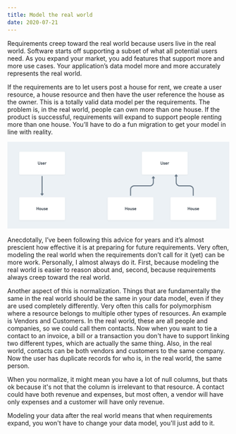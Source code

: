 ```yaml
---
title: Model the real world
date: 2020-07-21
---
```


Requirements creep toward the real world because users live in the real world. Software starts off supporting a subset
of what all potential users need. As you expand your market, you add features that support more and more use cases. Your
application’s data model more and more accurately represents the real world.

If the requirements are to let users post a house for rent, we create a user resource, a house resource and
then have the user reference the house as the owner. This is a totally valid data model per the requirements. The
problem is, in the real world, people can own more than one house. If the product is successful, requirements will expand
to support people renting more than one house. You’ll have to do a fun migration to get your model in line with reality.

![Data model](./house.png)

Anecdotally, I’ve been following this advice for years and it’s almost prescient how effective it is at preparing for
future requirements. Very often, modeling the real world when the requirements don’t call for it (yet) can be more work.
Personally, I almost always do it. First, because modeling the real world is easier to reason about and, second, because
requirements always creep toward the real world.

Another aspect of this is normalization. Things that are fundamentally the same in the real world should be the same in
your data model, even if they are used completely differently. Very often this calls for polymorphism where a resource
belongs to multiple other types of resources. An example is Vendors and Customers. In the real world, these are all
people and companies, so we could call them contacts. Now when you want to tie a contact to an invoice, a bill or a
transaction you don't have to support linking two different types, which are actually the same thing. Also, in the real
world, contacts can be both vendors and customers to the same company. Now the user has duplicate records for who
is, in the real world, the same person.

When you normalize, it might mean you have a lot of null columns, but thats ok because it's not that the column is
irrelevant to that resource. A contact could have both revenue and expenses, but most often, a vendor will have only
expenses and a customer will have only revenue.

Modeling your data after the real world means that when requirements expand, you won't have to change your data model,
you'll just add to it.